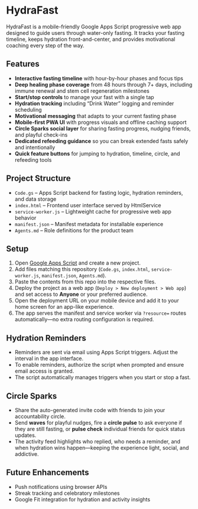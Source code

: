 # HydraFast

HydraFast is a mobile-friendly Google Apps Script progressive web app designed to guide users through water-only fasting. It tracks your fasting timeline, keeps hydration front-and-center, and provides motivational coaching every step of the way.

## Features
- **Interactive fasting timeline** with hour-by-hour phases and focus tips
- **Deep healing phase coverage** from 48 hours through 7+ days, including immune renewal and stem cell regeneration milestones
- **Start/stop controls** to manage your fast with a single tap
- **Hydration tracking** including “Drink Water” logging and reminder scheduling
- **Motivational messaging** that adapts to your current fasting phase
- **Mobile-first PWA UI** with progress visuals and offline caching support
- **Circle Sparks social layer** for sharing fasting progress, nudging friends, and playful check-ins
- **Dedicated refeeding guidance** so you can break extended fasts safely and intentionally
- **Quick feature buttons** for jumping to hydration, timeline, circle, and refeeding tools

## Project Structure
- `Code.gs` – Apps Script backend for fasting logic, hydration reminders, and data storage
- `index.html` – Frontend user interface served by HtmlService
- `service-worker.js` – Lightweight cache for progressive web app behavior
- `manifest.json` – Manifest metadata for installable experience
- `Agents.md` – Role definitions for the product team

## Setup
1. Open [Google Apps Script](https://script.google.com) and create a new project.
2. Add files matching this repository (`Code.gs`, `index.html`, `service-worker.js`, `manifest.json`, `Agents.md`).
3. Paste the contents from this repo into the respective files.
4. Deploy the project as a web app (`Deploy > New deployment > Web app`) and set access to **Anyone** or your preferred audience.
5. Open the deployment URL on your mobile device and add it to your home screen for an app-like experience.
6. The app serves the manifest and service worker via `?resource=` routes automatically—no extra routing configuration is required.

## Hydration Reminders
- Reminders are sent via email using Apps Script triggers. Adjust the interval in the app interface.
- To enable reminders, authorize the script when prompted and ensure email access is granted.
- The script automatically manages triggers when you start or stop a fast.

## Circle Sparks
- Share the auto-generated invite code with friends to join your accountability circle.
- Send **waves** for playful nudges, fire a **circle pulse** to ask everyone if they are still fasting, or **pulse check** individual friends for quick status updates.
- The activity feed highlights who replied, who needs a reminder, and when hydration wins happen—keeping the experience light, social, and addictive.

## Future Enhancements
- Push notifications using browser APIs
- Streak tracking and celebratory milestones
- Google Fit integration for hydration and activity insights

